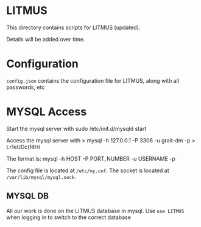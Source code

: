 # LITMUS
This directory contains scripts for LITMUS (updated).

Details will be added over time.


# Configuration
`config.json` contains the configuration file for LITMUS, along with all passwords, etc

# MYSQL Access
Start the mysql server with
    sudo /etc/init.d/mysqld  start

Access the mysql server with 
    > mysql -h 127.0.0.1 -P 3306 -u grait-dm -p
    > Lr1eUDc(f4Hi

The format is:
    mysql -h HOST -P PORT_NUMBER -u USERNAME -p

The config file is located at `/etc/my.cnf`. The socket is located at `/var/lib/mysql/mysql.sock`.

## MYSQL DB
All our work is done on the LITMUS database in mysql. Use `use LITMUS` when logging in to switch to the correct database
